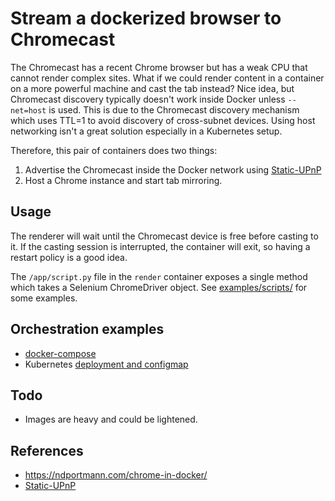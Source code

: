 # Stream a dockerized browser to Chromecast

The Chromecast has a recent Chrome browser but has a weak CPU that cannot render complex sites. What if we could render content in a container on a more powerful machine and cast the tab instead? Nice idea, but Chromecast discovery typically doesn't work inside Docker unless `--net=host` is used. This is due to the Chromecast discovery mechanism which uses TTL=1 to avoid discovery of cross-subnet devices. Using host networking isn't a great solution especially in a Kubernetes setup.

Therefore, this pair of containers does two things:

1. Advertise the Chromecast inside the Docker network using [Static-UPnP](https://github.com/nigelb/Static-UPnP)
1. Host a Chrome instance and start tab mirroring.

## Usage

The renderer will wait until the Chromecast device is free before casting to it. If the casting session is interrupted, the container will exit, so having a restart policy is a good idea.

The `/app/script.py` file in the `render` container exposes a single method which takes a Selenium ChromeDriver object. See [examples/scripts/](examples/scripts/) for some examples.

## Orchestration examples

- [docker-compose](examples/docker-compose/)
- Kubernetes [deployment and configmap](examples/kubernetes/)

## Todo

- Images are heavy and could be lightened.

## References

- https://ndportmann.com/chrome-in-docker/
- [Static-UPnP](https://github.com/nigelb/Static-UPnP)
